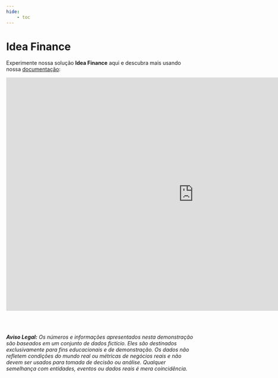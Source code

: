 ```yaml
---
hide:
    - toc
---
```



# Idea Finance

Experimente nossa solução **Idea Finance** aqui e descubra mais usando nossa [documentação](./ficha_tecnica.md):

<iframe title="Idea Finance" width="1008" height="627.6" src="https://app.powerbi.com/view?r=eyJrIjoiMmU2ZDQ5NzItNzhkNi00NGIzLTgwMzctYTJiOGU2Mzc3MjcyIiwidCI6Ijk0ODViZDU1LTkyYzAtNDIxMi05NmNhLTkxNDNiYjhhNzA0NSJ9" frameborder="0" allowFullScreen="true"></iframe>

<br><br>

***Aviso Legal:** Os números e informações apresentados nesta demonstração são baseados em um conjunto de dados fictício. Eles são destinados exclusivamente para fins educacionais e de demonstração. Os dados não refletem condições do mundo real ou métricas de negócios reais e não devem ser usados ​​para tomada de decisão ou análise. Qualquer semelhança com entidades, eventos ou dados reais é mera coincidência.*
